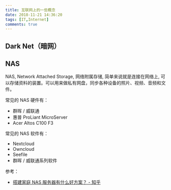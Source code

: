 ```yaml
---
title: 互联网上的一些概念
date: 2018-11-21 14:36:20
tags: [IT,Internet]
comments: true
---
```


## Dark Net（暗网）



## NAS

NAS, Network Attached Storage, 网络附属存储, 简单来说就是连接在网络上, 可以存储资料的装置。可以用来做私有网盘，同步各种设备的照片、视频、音频和文件。

常见的 NAS 硬件有：

- 群晖 / 威联通
- 惠普 ProLiant MicroServer
- Acer Altos C100 F3

常见的 NAS 软件有：

- Nextcloud
- Owncloud
- Seefile
- 群晖 / 威联通系列软件

参考：

- [搭建家庭 NAS 服务器有什么好方案？ - 知乎](https://www.zhihu.com/question/21359049)